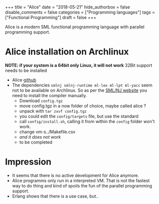+++
title = "Alice"
date = "2018-05-21"
hide_authorbox = false
disable_comments = false
categories = ["Programming languages"]
tags = ["Functional Programming"]
draft = false
+++

Alice is a modern SML functional programming language with parallel programming support.

<!--more-->

# Alice installation on Archlinux

**NOTE: if your system is a 64bit only Linux, it will not work**
32Bit support needs to be installed

 - Alice [github](https://github.com/aliceml/aliceml)
 - The dependencies `smlnj smlnj-runtime ml-lex ml-lpt ml-yacc` seem not to be available on Archlinux.
 So as per the [SML/NJ website](https://www.smlnj.org/) you need to install the compiler manually.
     - Download `config.tgz`
     - move config.tgz in a now folder of choice, maybe called alice ?
     - unpack with `tar zxvf config.tgz`
     - you could edit the `config/targets` file, but use the standard
     - call `config/install.sh`, calling it from within the `config` folder won't work.
     - change vm-s../Makefile.csv
     - _and it does not work_
     - to be completed

 # Impression
 - It seems that there is no active development for Alice anymore.
 - Alice programms only run in a interpreted VM. That is not the fastest way to do thing and kind of spoils the fun of the parallel programming support.
 - Erlang shows that there is a use case, but..



